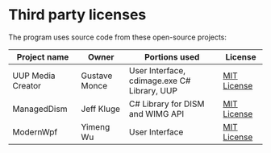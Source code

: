 # Third party licenses
The program uses source code from these open-source projects:

Project name      | Owner         | Portions used                               | License
------------------|---------------|---------------------------------------------|--------------------------------------------------------------------------------
UUP Media Creator | Gustave Monce | User Interface, cdimage.exe C# Library, UUP | [MIT License](https://github.com/gus33000/UUPMediaCreator/blob/master/LICENSE)
ManagedDism       | Jeff Kluge    | C# Library for DISM and WIMG API            | [MIT License](https://github.com/jeffkl/ManagedDism/blob/main/LICENSE)
ModernWpf         | Yimeng Wu     | User Interface                              | [MIT License](https://github.com/Kinnara/ModernWpf/blob/master/LICENSE)
